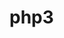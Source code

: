 # php3
<?php
$x = 5985;
var_dump(is_numeric($x));

$x = "5985";
var_dump(is_numeric($x));

$x = "59.85" + 100;
var_dump(is_numeric($x));

$x = "Hello";
var_dump(is_numeric($x));
?>
